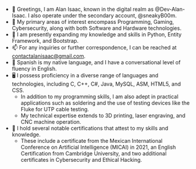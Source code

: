 - 👋 Greetings, I am Alan Isaac, known in the digital realm as @Dev-Alan-Isaac. I also operate under the secondary account, @sneakyB00m.
- 👀 My primary areas of interest encompass Programming, Gaming, Cybersecurity, along with both Software and Hardware technologies.
- 🌱 I am presently expanding my knowledge and skills in Python, Entity Framework, and Bootstrap.
- 📫 For any inquiries or further correspondence, I can be reached at contactalanisaac@gmail.com.
- 🔣 Spanish is my native language, and I have a conversational level of fluency in English.
- 🖥️ I possess proficiency in a diverse range of languages and technologies, including C, C++, C#, Java, MySQL, ASM, HTML5, and CSS.
  - In addition to my programming skills, I am also adept in practical applications such as soldering and the use of testing devices like the Fluke for UTP cable testing.
  - My technical expertise extends to 3D printing, laser engraving, and CNC machine operation.
- 📜 I hold several notable certifications that attest to my skills and knowledge.
  - These include a certificate from the Mexican International Conference on Artificial Intelligence (MICAI) in 2021, an English Certification from Cambridge University, and two additional certificates in Cybersecurity and Ethical Hacking.
